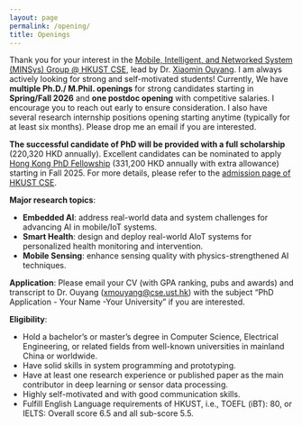 ```yaml
---
layout: page
permalink: /opening/
title: Openings
---
```


Thank you for your interest in the [Mobile, Intelligent, and Networked System (MINSys) Group @ HKUST CSE](https://xmouyang.github.io/Team/), lead by Dr. [Xiaomin Ouyang](https://xmouyang.github.io/). I am always actively looking for strong and self-motivated students! Currently, We have **multiple Ph.D./ M.Phil. openings** for strong candidates starting in **Spring/Fall 2026** and **one postdoc opening** with competitive salaries. I encourage you to reach out early to ensure consideration. I also have several research internship positions opening starting anytime (typically for at least six months). Please drop me an email if you are interested.



**The successful candidate of PhD will be provided with a full scholarship** (220,320 HKD annually). Excellent candidates can be nominated to apply [Hong Kong PhD Fellowship](https://fytgs.hkust.edu.hk/scholarships/hong-kong-phd-fellowship-scheme) (331,200 HKD annually with extra allowance) starting in Fall 2025. For more details, please refer to the [admission page of HKUST CSE](https://cse.hkust.edu.hk/pg/admissions/).

**Major research topics**:
- **Embedded AI**: address real-world data and system challenges for advancing AI in mobile/IoT systems.
- **Smart Health**: design and deploy real-world AIoT systems for personalized health monitoring and intervention.
- **Mobile Sensing**: enhance sensing quality with physics-strengthened AI techniques.

**Application**: Please email your CV (with GPA ranking, pubs and awards) and transcript to Dr. Ouyang (<a href="mailto:xmouyang@cse.ust.hk">xmouyang@cse.ust.hk</a>) with the subject “PhD Application - Your Name -Your University” if you are interested.

**Eligibility**:
- Hold a bachelor’s or master’s degree in Computer Science, Electrical Engineering, or related fields from well-known universities in mainland China or worldwide.
- Have solid skills in system programming and prototyping.
- Have at least one research experience or published paper as the main contributor in deep learning or sensor data processing.
- Highly self-motivated and with good communication skills.
- Fulfill English Language requirements of HKUST, i.e., TOEFL (iBT): 80, or IELTS: Overall score 6.5 and all sub-score 5.5. 

<!--
**About HKUST and the Advisor**: HKUST is one of the leading research universities in Asia. In 2022, HKUST is ranked 40th in the QS World University Rankings, and the CSE department of HKUST is ranked 1st in Hong Kong in Computer Science. Dr. Xiaomin Ouyang is currently a postdoc scholar at UCLA and will join HKUST CSE in Fall 2024. She obtained her Ph.D. from The Chinese University of Hong Kong in 2023. Her work has been published at top venues in mobile and IoT systems, including ACM MobiCom, MobiSys, and SenSys. Dr. Ouyang received **ACM MobiSys Best Paper Award, ACM SIGBED China Outstanding Doctoral Dissertation Award, and was named one of EECS Rising Stars** in 2023.-->
